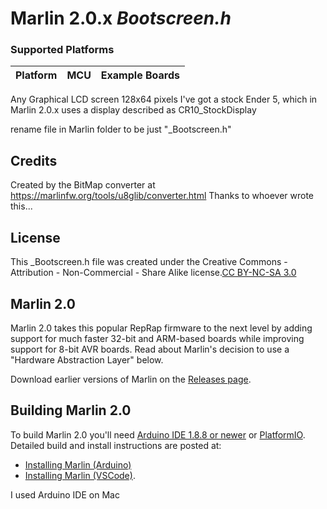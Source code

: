 # Marlin 2.0.x _Bootscreen.h_


### Supported Platforms

  Platform|MCU|Example Boards
  --------|---|-------
Any Graphical LCD screen 128x64 pixels
I've got a stock Ender 5, which in Marlin 2.0.x uses a display described as CR10_StockDisplay

rename file in Marlin folder to be just "_Bootscreen.h"



## Credits

Created by the BitMap converter at https://marlinfw.org/tools/u8glib/converter.html
Thanks to whoever wrote this...

## License

This _Bootscreen.h file was created under the Creative Commons - Attribution - Non-Commercial - Share Alike license.[CC BY-NC-SA 3.0](/LICENSE) 


## Marlin 2.0

Marlin 2.0 takes this popular RepRap firmware to the next level by adding support for much faster 32-bit and ARM-based boards while improving support for 8-bit AVR boards. Read about Marlin's decision to use a "Hardware Abstraction Layer" below.

Download earlier versions of Marlin on the [Releases page](https://github.com/MarlinFirmware/Marlin/releases).

## Building Marlin 2.0

To build Marlin 2.0 you'll need [Arduino IDE 1.8.8 or newer](https://www.arduino.cc/en/main/software) or [PlatformIO](http://docs.platformio.org/en/latest/ide.html#platformio-ide). Detailed build and install instructions are posted at:

  - [Installing Marlin (Arduino)](http://marlinfw.org/docs/basics/install_arduino.html)
  - [Installing Marlin (VSCode)](http://marlinfw.org/docs/basics/install_platformio_vscode.html).
  
  I used Arduino IDE on Mac
